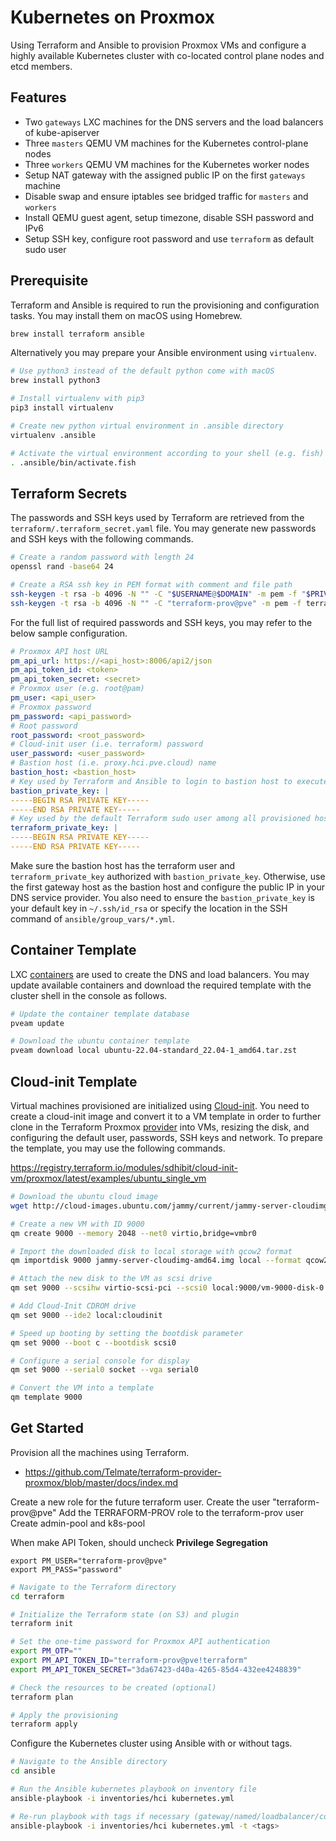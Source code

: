 
# Kubernetes on Proxmox

Using Terraform and Ansible to provision Proxmox VMs and configure a highly available Kubernetes cluster with co-located control plane nodes and etcd members.

## Features

- Two `gateways` LXC machines for the DNS servers and the load balancers of kube-apiserver
- Three `masters` QEMU VM machines for the Kubernetes control-plane nodes
- Three `workers` QEMU VM machines for the Kubernetes worker nodes
- Setup NAT gateway with the assigned public IP on the first `gateways` machine
- Disable swap and ensure iptables see bridged traffic for `masters` and `workers`
- Install QEMU guest agent, setup timezone, disable SSH password and IPv6
- Setup SSH key, configure root password and use `terraform` as default sudo user

## Prerequisite

Terraform and Ansible is required to run the provisioning and configuration tasks. You may install them on macOS using Homebrew.

```bash
brew install terraform ansible
```

Alternatively you may prepare your Ansible environment using `virtualenv`.

```bash
# Use python3 instead of the default python come with macOS
brew install python3

# Install virtualenv with pip3
pip3 install virtualenv

# Create new python virtual environment in .ansible directory
virtualenv .ansible

# Activate the virtual environment according to your shell (e.g. fish)
. .ansible/bin/activate.fish
```

## Terraform Secrets

The passwords and SSH keys used by Terraform are retrieved from the `terraform/.terraform_secret.yaml` file. You may generate new passwords and SSH keys with the following commands.

```bash
# Create a random password with length 24
openssl rand -base64 24

# Create a RSA ssh key in PEM format with comment and file path
ssh-keygen -t rsa -b 4096 -N "" -C "$USERNAME@$DOMAIN" -m pem -f "$PRIVATE_KEY"
ssh-keygen -t rsa -b 4096 -N "" -C "terraform-prov@pve" -m pem -f terraform-prov-rsa
```

For the full list of required passwords and SSH keys, you may refer to the below sample configuration.

```yaml
# Proxmox API host URL
pm_api_url: https://<api_host>:8006/api2/json
pm_api_token_id: <token>
pm_api_token_secret: <secret>
# Proxmox user (e.g. root@pam)
pm_user: <api_user>
# Proxmox password
pm_password: <api_password>
# Root password
root_password: <root_password>
# Cloud-init user (i.e. terraform) password
user_password: <user_password>
# Bastion host (i.e. proxy.hci.pve.cloud) name
bastion_host: <bastion_host>
# Key used by Terraform and Ansible to login to bastion host to execute tasks
bastion_private_key: |
-----BEGIN RSA PRIVATE KEY-----
-----END RSA PRIVATE KEY-----
# Key used by the default Terraform sudo user among all provisioned hosts
terraform_private_key: |
-----BEGIN RSA PRIVATE KEY-----
-----END RSA PRIVATE KEY-----
```

Make sure the bastion host has the terraform user and `terraform_private_key` authorized with `bastion_private_key`. Otherwise, use the first gateway host as the bastion host and configure the public IP in your DNS service provider. You also need to ensure the `bastion_private_key` is your default key in `~/.ssh/id_rsa` or specify the location in the SSH command of `ansible/group_vars/*.yml`.

## Container Template

LXC [containers](https://pve.proxmox.com/wiki/Linux_Container) are used to create the DNS and load balancers. You may update available containers and download the required template with the cluster shell in the console as follows.

```bash
# Update the container template database
pveam update

# Download the ubuntu container template
pveam download local ubuntu-22.04-standard_22.04-1_amd64.tar.zst
```

## Cloud-init Template

Virtual machines provisioned are initialized using [Cloud-init](https://pve.proxmox.com/wiki/Cloud-Init_Support). You need to create a cloud-init image and convert it to a VM template in order to further clone in the Terraform Proxmox [provider](https://github.com/Telmate/terraform-provider-proxmox) into VMs, resizing the disk, and configuring the default user, passwords, SSH keys and network. To prepare the template, you may use the following commands.

https://registry.terraform.io/modules/sdhibit/cloud-init-vm/proxmox/latest/examples/ubuntu_single_vm

```bash
# Download the ubuntu cloud image
wget http://cloud-images.ubuntu.com/jammy/current/jammy-server-cloudimg-amd64.img

# Create a new VM with ID 9000
qm create 9000 --memory 2048 --net0 virtio,bridge=vmbr0

# Import the downloaded disk to local storage with qcow2 format
qm importdisk 9000 jammy-server-cloudimg-amd64.img local --format qcow2

# Attach the new disk to the VM as scsi drive
qm set 9000 --scsihw virtio-scsi-pci --scsi0 local:9000/vm-9000-disk-0.qcow2

# Add Cloud-Init CDROM drive
qm set 9000 --ide2 local:cloudinit

# Speed up booting by setting the bootdisk parameter
qm set 9000 --boot c --bootdisk scsi0

# Configure a serial console for display
qm set 9000 --serial0 socket --vga serial0

# Convert the VM into a template
qm template 9000
```

## Get Started

Provision all the machines using Terraform.
- https://github.com/Telmate/terraform-provider-proxmox/blob/master/docs/index.md

Create a new role for the future terraform user.
Create the user "terraform-prov@pve"
Add the TERRAFORM-PROV role to the terraform-prov user
Create admin-pool and k8s-pool

When make API Token, should uncheck **Privilege Segregation**
```
export PM_USER="terraform-prov@pve"
export PM_PASS="password"
```

```bash
# Navigate to the Terraform directory
cd terraform

# Initialize the Terraform state (on S3) and plugin
terraform init

# Set the one-time password for Proxmox API authentication
export PM_OTP=""
export PM_API_TOKEN_ID="terraform-prov@pve!terraform"
export PM_API_TOKEN_SECRET="3da67423-d40a-4265-85d4-432ee4248839"

# Check the resources to be created (optional)
terraform plan

# Apply the provisioning
terraform apply
```

Configure the Kubernetes cluster using Ansible with or without tags.

```bash
# Navigate to the Ansible directory
cd ansible

# Run the Ansible kubernetes playbook on inventory file
ansible-playbook -i inventories/hci kubernetes.yml

# Re-run playbook with tags if necessary (gateway/named/loadbalancer/common/runtime/kubeadm)
ansible-playbook -i inventories/hci kubernetes.yml -t <tags>
```
